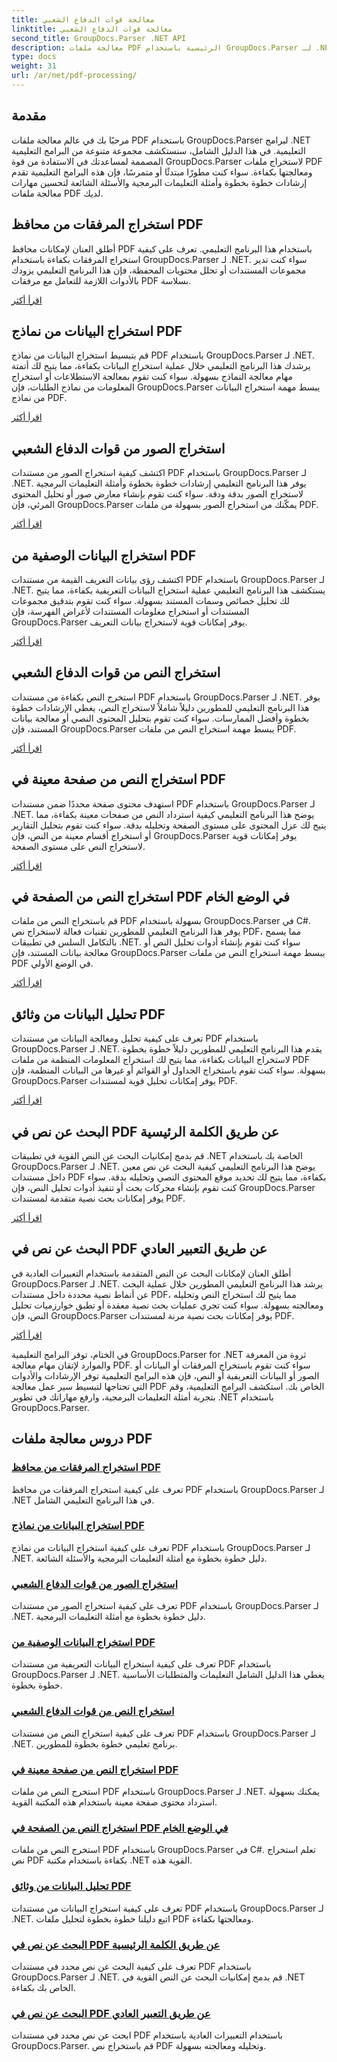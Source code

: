 ```yaml
---
title: معالجة قوات الدفاع الشعبي
linktitle: معالجة قوات الدفاع الشعبي
second_title: GroupDocs.Parser .NET API
description: معالجة ملفات PDF الرئيسية باستخدام GroupDocs.Parser لـ .NET. تعلم كيفية استخراج المرفقات والبيانات والصور والبيانات التعريفية والنص بكفاءة من ملفات PDF.
type: docs
weight: 31
url: /ar/net/pdf-processing/
---
```

## مقدمة

مرحبًا بك في عالم معالجة ملفات PDF باستخدام GroupDocs.Parser لبرامج .NET التعليمية. في هذا الدليل الشامل، سنستكشف مجموعة متنوعة من البرامج التعليمية المصممة لمساعدتك في الاستفادة من قوة GroupDocs.Parser لاستخراج ملفات PDF ومعالجتها بكفاءة. سواء كنت مطورًا مبتدئًا أو متمرسًا، فإن هذه البرامج التعليمية تقدم إرشادات خطوة بخطوة وأمثلة التعليمات البرمجية والأسئلة الشائعة لتحسين مهارات معالجة ملفات PDF لديك.

## استخراج المرفقات من محافظ PDF
أطلق العنان لإمكانات محافظ PDF باستخدام هذا البرنامج التعليمي. تعرف على كيفية استخراج المرفقات بكفاءة باستخدام GroupDocs.Parser لـ .NET. سواء كنت تدير مجموعات المستندات أو تحلل محتويات المحفظة، فإن هذا البرنامج التعليمي يزودك بالأدوات اللازمة للتعامل مع مرفقات PDF بسلاسة.

[اقرأ أكثر](./extract-attachments-from-pdf-portfolios/)

## استخراج البيانات من نماذج PDF
قم بتبسيط استخراج البيانات من نماذج PDF باستخدام GroupDocs.Parser لـ .NET. يرشدك هذا البرنامج التعليمي خلال عملية استخراج البيانات بكفاءة، مما يتيح لك أتمتة مهام معالجة النماذج بسهولة. سواء كنت تقوم بمعالجة الاستطلاعات أو استخراج المعلومات من نماذج الطلبات، فإن GroupDocs.Parser يبسط مهمة استخراج البيانات من نماذج PDF.

[اقرأ أكثر](./extract-data-from-pdf-forms/)

## استخراج الصور من قوات الدفاع الشعبي
اكتشف كيفية استخراج الصور من مستندات PDF باستخدام GroupDocs.Parser لـ .NET. يوفر هذا البرنامج التعليمي إرشادات خطوة بخطوة وأمثلة التعليمات البرمجية لاستخراج الصور بدقة ودقة. سواء كنت تقوم بإنشاء معارض صور أو تحليل المحتوى المرئي، فإن GroupDocs.Parser يمكّنك من استخراج الصور بسهولة من ملفات PDF.

[اقرأ أكثر](./extract-images-from-pdf/)

## استخراج البيانات الوصفية من PDF
اكتشف رؤى بيانات التعريف القيمة من مستندات PDF باستخدام GroupDocs.Parser لـ .NET. يستكشف هذا البرنامج التعليمي عملية استخراج البيانات التعريفية بكفاءة، مما يتيح لك تحليل خصائص وسمات المستند بسهولة. سواء كنت تقوم بتدقيق مجموعات المستندات أو استخراج معلومات المستندات لأغراض الفهرسة، فإن GroupDocs.Parser يوفر إمكانات قوية لاستخراج بيانات التعريف.

[اقرأ أكثر](./extract-metadata-from-pdf/)

## استخراج النص من قوات الدفاع الشعبي
استخرج النص بكفاءة من مستندات PDF باستخدام GroupDocs.Parser لـ .NET. يوفر هذا البرنامج التعليمي للمطورين دليلاً شاملاً لاستخراج النص، يغطي الإرشادات خطوة بخطوة وأفضل الممارسات. سواء كنت تقوم بتحليل المحتوى النصي أو معالجة بيانات المستند، فإن GroupDocs.Parser يبسط مهمة استخراج النص من ملفات PDF.

[اقرأ أكثر](./extract-text-from-pdf/)

## استخراج النص من صفحة معينة في PDF
استهدف محتوى صفحة محددًا ضمن مستندات PDF باستخدام GroupDocs.Parser لـ .NET. يوضح هذا البرنامج التعليمي كيفية استرداد النص من صفحات معينة بكفاءة، مما يتيح لك عزل المحتوى على مستوى الصفحة وتحليله بدقة. سواء كنت تقوم بتحليل التقارير أو استخراج أقسام معينة من النص، فإن GroupDocs.Parser يوفر إمكانات قوية لاستخراج النص على مستوى الصفحة.

[اقرأ أكثر](./extract-text-from-specific-page-in-pdf/)

## استخراج النص من الصفحة في PDF في الوضع الخام
قم باستخراج النص من ملفات PDF بسهولة باستخدام GroupDocs.Parser في C#. يوفر هذا البرنامج التعليمي للمطورين تقنيات فعالة لاستخراج نص PDF، مما يسمح بالتكامل السلس في تطبيقات .NET. سواء كنت تقوم بإنشاء أدوات تحليل النص أو معالجة بيانات المستند، فإن GroupDocs.Parser يبسط مهمة استخراج النص من ملفات PDF في الوضع الأولي.

[اقرأ أكثر](./extract-text-from-page-in-pdf-in-raw-mode/)

## تحليل البيانات من وثائق PDF
تعرف على كيفية تحليل ومعالجة البيانات من مستندات PDF باستخدام GroupDocs.Parser لـ .NET. يقدم هذا البرنامج التعليمي للمطورين دليلاً خطوة بخطوة لاستخراج البيانات بكفاءة، مما يتيح لك استخراج المعلومات المنظمة من ملفات PDF بسهولة. سواء كنت تقوم باستخراج الجداول أو القوائم أو غيرها من البيانات المنظمة، فإن GroupDocs.Parser يوفر إمكانات تحليل قوية لمستندات PDF.

[اقرأ أكثر](./parse-data-from-pdf-documents/)

## البحث عن نص في PDF عن طريق الكلمة الرئيسية
قم بدمج إمكانيات البحث عن النص القوية في تطبيقات .NET الخاصة بك باستخدام GroupDocs.Parser لـ .NET. يوضح هذا البرنامج التعليمي كيفية البحث عن نص معين داخل مستندات PDF بكفاءة، مما يتيح لك تحديد موقع المحتوى النصي وتحليله بدقة. سواء كنت تقوم بإنشاء محركات بحث أو تنفيذ أدوات تحليل النص، فإن GroupDocs.Parser يوفر إمكانات بحث نصية متقدمة لمستندات PDF.

[اقرأ أكثر](./search-text-in-pdf-by-keyword/)

## البحث عن نص في PDF عن طريق التعبير العادي
أطلق العنان لإمكانات البحث عن النص المتقدمة باستخدام التعبيرات العادية في GroupDocs.Parser لـ .NET. يرشد هذا البرنامج التعليمي المطورين خلال عملية البحث عن أنماط نصية محددة داخل مستندات PDF، مما يتيح لك استخراج النص وتحليله ومعالجته بسهولة. سواء كنت تجري عمليات بحث نصية معقدة أو تطبق خوارزميات تحليل النص، فإن GroupDocs.Parser يوفر إمكانات بحث نصية مرنة لمستندات PDF.

[اقرأ أكثر](./search-text-in-pdf-by-regular-expression/)

في الختام، توفر البرامج التعليمية GroupDocs.Parser for .NET ثروة من المعرفة والموارد لإتقان مهام معالجة PDF. سواء كنت تقوم باستخراج المرفقات أو البيانات أو الصور أو البيانات التعريفية أو النص، فإن هذه البرامج التعليمية توفر الإرشادات والأدوات التي تحتاجها لتبسيط سير عمل معالجة PDF الخاص بك. استكشف البرامج التعليمية، وقم بتجربة أمثلة التعليمات البرمجية، وارفع مهاراتك في تطوير .NET باستخدام GroupDocs.Parser.
## دروس معالجة ملفات PDF
### [استخراج المرفقات من محافظ PDF](./extract-attachments-from-pdf-portfolios/)
تعرف على كيفية استخراج المرفقات من محافظ PDF باستخدام GroupDocs.Parser لـ .NET في هذا البرنامج التعليمي الشامل.
### [استخراج البيانات من نماذج PDF](./extract-data-from-pdf-forms/)
تعرف على كيفية استخراج البيانات من نماذج PDF باستخدام GroupDocs.Parser لـ .NET. دليل خطوة بخطوة مع أمثلة التعليمات البرمجية والأسئلة الشائعة.
### [استخراج الصور من قوات الدفاع الشعبي](./extract-images-from-pdf/)
تعرف على كيفية استخراج الصور من مستندات PDF باستخدام GroupDocs.Parser لـ .NET. دليل خطوة بخطوة مع أمثلة التعليمات البرمجية.
### [استخراج البيانات الوصفية من PDF](./extract-metadata-from-pdf/)
تعرف على كيفية استخراج البيانات التعريفية من مستندات PDF باستخدام GroupDocs.Parser لـ .NET. يغطي هذا الدليل الشامل التعليمات والمتطلبات الأساسية خطوة بخطوة.
### [استخراج النص من قوات الدفاع الشعبي](./extract-text-from-pdf/)
تعرف على كيفية استخراج النص من مستندات PDF باستخدام GroupDocs.Parser لـ .NET. برنامج تعليمي خطوة بخطوة للمطورين.
### [استخراج النص من صفحة معينة في PDF](./extract-text-from-specific-page-in-pdf/)
استخرج النص من ملفات PDF باستخدام GroupDocs.Parser لـ .NET. يمكنك بسهولة استرداد محتوى صفحة معينة باستخدام هذه المكتبة القوية.
### [استخراج النص من الصفحة في PDF في الوضع الخام](./extract-text-from-page-in-pdf-in-raw-mode/)
استخرج النص من ملفات PDF باستخدام GroupDocs.Parser في C#. تعلم استخراج نص PDF بكفاءة باستخدام مكتبة .NET القوية هذه.
### [تحليل البيانات من وثائق PDF](./parse-data-from-pdf-documents/)
تعرف على كيفية استخراج البيانات من مستندات PDF باستخدام GroupDocs.Parser لـ .NET. اتبع دليلنا خطوة بخطوة لتحليل ملفات PDF ومعالجتها بكفاءة.
### [البحث عن نص في PDF عن طريق الكلمة الرئيسية](./search-text-in-pdf-by-keyword/)
تعرف على كيفية البحث عن نص محدد في مستندات PDF باستخدام GroupDocs.Parser لـ .NET. قم بدمج إمكانيات البحث عن النص القوية في .NET الخاص بك بكفاءة.
### [البحث عن نص في PDF عن طريق التعبير العادي](./search-text-in-pdf-by-regular-expression/)
ابحث عن نص محدد في مستندات PDF باستخدام التعبيرات العادية باستخدام GroupDocs.Parser. قم باستخراج نص PDF وتحليله ومعالجته بسهولة.